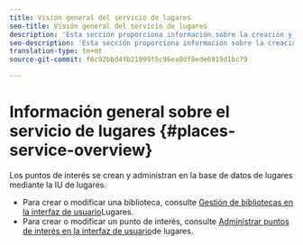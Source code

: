 ```yaml
---
title: Visión general del servicio de lugares
seo-title: Visión general del servicio de lugares
description: 'Esta sección proporciona información sobre la creación y el uso de puntos de interés (POI). '
seo-description: 'Esta sección proporciona información sobre la creación y el uso de puntos de interés (POI).  '
translation-type: tm+mt
source-git-commit: f6c92bbd4fb21999f5c96ea0df8ede6919d1bc79

---
```



# Información general sobre el servicio de lugares {#places-service-overview}

Los puntos de interés se crean y administran en la base de datos de lugares mediante la IU de lugares.

* Para crear o modificar una biblioteca, consulte [Gestión de bibliotecas en la interfaz de usuario](/help/poi-mgmt-ui/manage-libraries-in-the-places-ui.md)Lugares.
* Para crear o modificar un punto de interés, consulte [Administrar puntos de interés en la interfaz de usuario](/help/poi-mgmt-ui/managing-pois-in-the-places-ui.md)de lugares.
